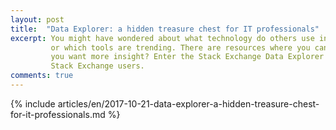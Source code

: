 ```yaml
---
layout: post
title:  "Data Explorer: a hidden treasure chest for IT professionals"
excerpt: You might have wondered about what technology do others use in the IT industry 
         or which tools are trending. There are resources where you can read about this but what if
         you want more insight? Enter the Stack Exchange Data Explorer where you can find information about all
         Stack Exchange users.
comments: true
---
```

{% include articles/en/2017-10-21-data-explorer-a-hidden-treasure-chest-for-it-professionals.md %}